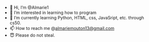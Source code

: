 - 👋 Hi, I’m @Almarie1
- 👀 I’m interested in learning how to program
- 🌱 I’m currently learning Python, HTML, css, JavaSript, etc. through cs50.
- 📫 How to reach me @almariemouton13@gmail.com
- 😇 Please do not steal.

<!---
Almarie1/Almarie1 is a ✨ special ✨ repository because its `README.md` (this file) appears on your GitHub profile.
You can click the Preview link to take a look at your changes.
--->
